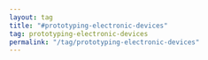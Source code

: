 ```yaml
---
layout: tag
title: "#prototyping-electronic-devices"
tag: prototyping-electronic-devices
permalink: "/tag/prototyping-electronic-devices"
---
```

